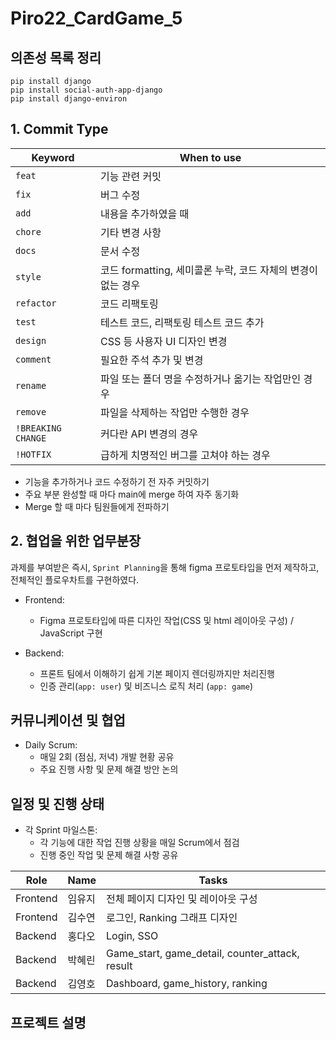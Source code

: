 # Piro22_CardGame_5

## 의존성 목록 정리
```
pip install django
pip install social-auth-app-django
pip install django-environ
```

## 1. Commit Type

| Keyword | When to use |
| --- | --- |
| `feat` | 기능 관련 커밋 |
| `fix` | 버그 수정 |
| `add` | 내용을 추가하였을 때 |
| `chore` | 기타 변경 사항 |
| `docs` | 문서 수정 |
| `style` | 코드 formatting, 세미콜론 누락, 코드 자체의 변경이 없는 경우 |
| `refactor` | 코드 리팩토링 |
| `test` | 테스트 코드, 리팩토링 테스트 코드 추가 |
| `design` | CSS 등 사용자 UI 디자인 변경 |
| `comment` | 필요한 주석 추가 및 변경 |
| `rename` | 파일 또는 폴더 명을 수정하거나 옮기는 작업만인 경우 |
| `remove` | 파일을 삭제하는 작업만 수행한 경우 |
| `!BREAKING CHANGE` | 커다란 API 변경의 경우 |
| `!HOTFIX` | 급하게 치명적인 버그를 고쳐야 하는 경우 |
- 기능을 추가하거나 코드 수정하기 전 자주 커밋하기
- 주요 부분 완성할 때 마다 main에 merge 하여 자주 동기화
- Merge 할 때 마다 팀원들에게 전파하기

## 2. 협업을 위한 업무분장

과제를 부여받은 즉시, `Sprint Planning`을 통해 figma 프로토타입을 먼저 제작하고, 전체적인 플로우차트를 구현하였다.

- Frontend:
  - Figma 프로토타입에 따른 디자인 작업(CSS 및 html 레이아웃 구성) / JavaScript 구현

- Backend:
  - 프론트 팀에서 이해하기 쉽게 기본 페이지 렌더링까지만 처리진행
  - 인증 관리(`app: user`) 및 비즈니스 로직 처리 (`app: game`)

## 커뮤니케이션 및 협업
- Daily Scrum: 
  - 매일 2회 (점심, 저녁) 개발 현황 공유
  - 주요 진행 사항 및 문제 해결 방안 논의

## 일정 및 진행 상태
- 각 Sprint 마일스톤:
  - 각 기능에 대한 작업 진행 상황을 매일 Scrum에서 점검
  - 진행 중인 작업 및 문제 해결 사항 공유

| Role     | Name     | Tasks                                   |
|----------|----------|-----------------------------------------|
| Frontend | 임유지   | 전체 페이지 디자인 및 레이아웃 구성       |
| Frontend | 김수연   | 로그인, Ranking 그래프 디자인            |
| Backend  | 홍다오   | Login, SSO                             |
| Backend  | 박혜린   | Game_start, game_detail, counter_attack, result |
| Backend  | 김영호   | Dashboard, game_history, ranking       |


## 프로젝트 설명

